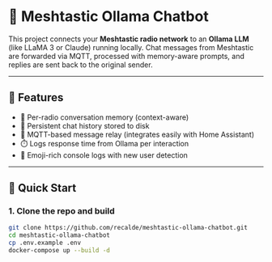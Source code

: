 # 🤖 Meshtastic Ollama Chatbot

This project connects your **Meshtastic radio network** to an **Ollama LLM** (like LLaMA 3 or Claude) running locally. Chat messages from Meshtastic are forwarded via MQTT, processed with memory-aware prompts, and replies are sent back to the original sender.

---

## 🔧 Features

- 🧠 Per-radio conversation memory (context-aware)
- 💾 Persistent chat history stored to disk
- 📡 MQTT-based message relay (integrates easily with Home Assistant)
- ⏱️ Logs response time from Ollama per interaction
- 🤖 Emoji-rich console logs with new user detection

---

## 🚀 Quick Start

### 1. Clone the repo and build



```bash
git clone https://github.com/recalde/meshtastic-ollama-chatbot.git
cd meshtastic-ollama-chatbot
cp .env.example .env
docker-compose up --build -d
